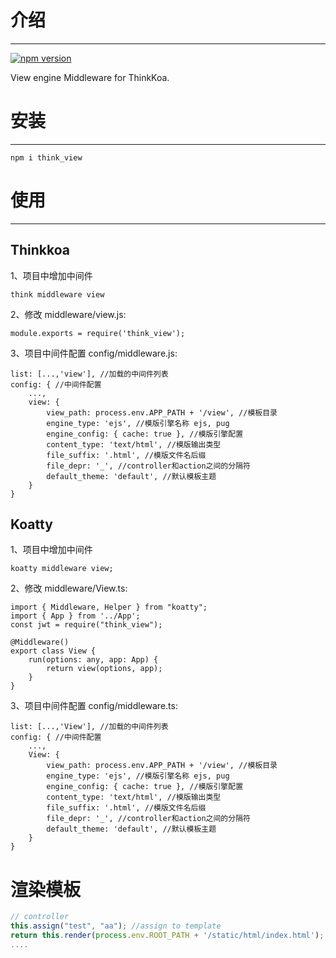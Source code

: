 # 介绍
-----

[![npm version](https://badge.fury.io/js/think_view.svg)](https://badge.fury.io/js/think_view)

View engine Middleware for ThinkKoa.

# 安装
-----

```
npm i think_view
```

# 使用
-----

## Thinkkoa

1、项目中增加中间件 

```
think middleware view
```

2、修改 middleware/view.js:
```
module.exports = require('think_view');
```

3、项目中间件配置 config/middleware.js:
```
list: [...,'view'], //加载的中间件列表
config: { //中间件配置
    ...,
    view: {
        view_path: process.env.APP_PATH + '/view', //模板目录
        engine_type: 'ejs', //模版引擎名称 ejs, pug
        engine_config: { cache: true }, //模版引擎配置
        content_type: 'text/html', //模版输出类型
        file_suffix: '.html', //模版文件名后缀
        file_depr: '_', //controller和action之间的分隔符
        default_theme: 'default', //默认模板主题
    }
}
```

## Koatty

1、项目中增加中间件

```shell
koatty middleware view;
```

2、修改 middleware/View.ts:

```
import { Middleware, Helper } from "koatty";
import { App } from '../App';
const jwt = require("think_view");

@Middleware()
export class View {
    run(options: any, app: App) {
        return view(options, app);
    }
}
```

3、项目中间件配置 config/middleware.ts:
```
list: [...,'View'], //加载的中间件列表
config: { //中间件配置
    ...,
    View: {
        view_path: process.env.APP_PATH + '/view', //模板目录
        engine_type: 'ejs', //模版引擎名称 ejs, pug
        engine_config: { cache: true }, //模版引擎配置
        content_type: 'text/html', //模版输出类型
        file_suffix: '.html', //模版文件名后缀
        file_depr: '_', //controller和action之间的分隔符
        default_theme: 'default', //默认模板主题
    }
}

```

# 渲染模板

```js
// controller
this.assign("test", "aa"); //assign to template
return this.render(process.env.ROOT_PATH + '/static/html/index.html');
....

```